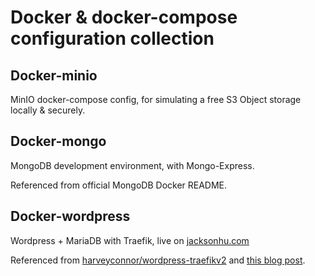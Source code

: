 # Docker & docker-compose configuration collection

## Docker-minio

MinIO docker-compose config, for simulating a free S3 Object storage locally & securely.

## Docker-mongo

MongoDB development environment, with Mongo-Express.

Referenced from official MongoDB Docker README.

## Docker-wordpress

Wordpress + MariaDB with Traefik, live on [jacksonhu.com](jacksonhu.com)

Referenced from [harveyconnor/wordpress-traefikv2](https://github.com/harveyconnor/wordpress-traefikv2) and [this blog post](https://ip-life.net/docker-wordpress-traefik-2/).
